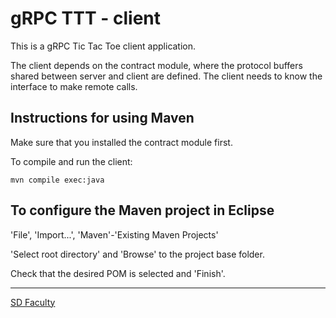 # gRPC TTT - client

This is a gRPC Tic Tac Toe client application.

The client depends on the contract module, 
where the protocol buffers shared between server and client are defined.
The client needs to know the interface to make remote calls.


## Instructions for using Maven

Make sure that you installed the contract module first.

To compile and run the client:

```
mvn compile exec:java
```


## To configure the Maven project in Eclipse

'File', 'Import...', 'Maven'-'Existing Maven Projects'

'Select root directory' and 'Browse' to the project base folder.

Check that the desired POM is selected and 'Finish'.


----

[SD Faculty](mailto:leic-sod@disciplinas.tecnico.ulisboa.pt)
